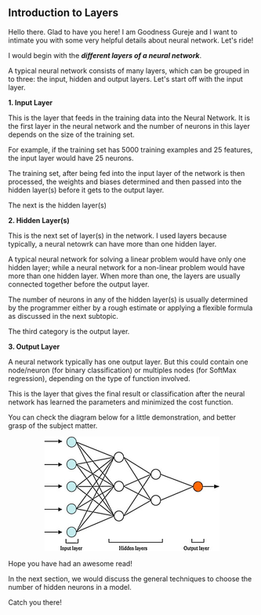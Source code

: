 ## Introduction to Layers

Hello there. Glad to have you here! I am Goodness Gureje and I want to intimate you with some very helpful details about neural network. Let's ride!

I would begin with the ***different layers of a neural network***.

A typical neural network consists of many layers, which can be grouped in to three: the input, hidden and output layers. Let's start off with the input layer.

**1. Input Layer** 

This is the layer that feeds in the training data into the Neural Network. It is the first layer in the neural network and the number of neurons in this layer depends on the size of the training set. 

For example, if the training set has 5000 training examples and 25 features, the input layer would have 25 neurons. 

The training set, after being fed into the input layer of the network is then processed, the weights and biases determined and then passed into the hidden layer(s) before it gets to the output layer.

The next is the hidden layer(s)

**2. Hidden Layer(s)**

This is the next set of layer(s) in the network. I used layers because typically, a neural netowrk can have more than one hidden layer.

A typical neural network for solving a linear problem would have only one hidden layer; while a neural network for a non-linear problem would have more than one hidden layer. When more than one, the layers are usually connected together before the output layer.

The number of neurons in any of the hidden layer(s) is usually determined by the programmer either by a rough estimate or applying a flexible formula as discussed in the next subtopic. 

The third category is the output layer.

**3. Output Layer**

A neural network typically has one output layer. But this could contain one node/neuron (for binary classification) or multiples nodes (for SoftMax regression), depending on the type of function involved. 

This is the layer that gives the final result or classification after the neural network has learned the parameters and minimized the cost function. 

You can check the diagram below for a little demonstration, and better grasp of the subject matter.

<p align="center">
  <img src = "Image/ANN-1.jpg" />
</p>

Hope you have had an awesome read! 

In the next section, we would discuss the general techniques to choose the number of hidden neurons in a model. 

Catch you there!
